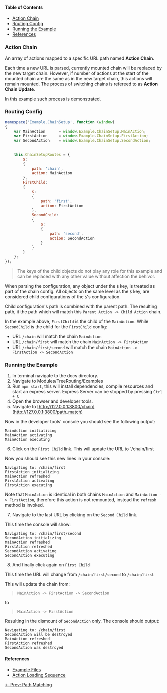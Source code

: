 #### Table of Contents

  * [Action Chain](#action-chain)
  * [Routing Config](#routing-config)
  * [Running the Example](#running-the-example)
  * [References](#references)
  

### Action Chain

An array of actions mapped to a specific URL path named **Action Chain**.

Each time a new URL is parsed, currently mounted chain will be replaced by the new target chain. 
However, if number of actions at the start of the mounted chain are the same as in the new 
target chain, this actions will remain mounted. The process of switching chains is refereed to as **Action Chain Update**.

In this example such process is demonstrated.


### Routing Config

```js
namespace('Example.ChainSetup', function (window)
{
	var MainAction		= window.Example.ChainSetup.MainAction;
	var FirstAction		= window.Example.ChainSetup.FirstAction;
	var SecondAction	= window.Example.ChainSetup.SecondAction;
	
	
	this.ChainSetupRoutes = {
		$:
		{
			path: 'chain',
			action: MainAction
		},
		FirstChild:
		{
			$:
			{
				path: 'first',
				action: FirstAction
			},
			SecondChild:
			{
				$:
				{
					path: 'second',
					action: SecondAction
				}
			}	
		}
	};
});
```
> The keys of the child objects do not play any role for this example and can be replaced with any other value without affection the behivor.


When parsing the configuration, any object under the `$` key, is treated as part of the chain config.
All objects on the same level as the `$` key, are considered child configurations of the `$`'s configuration. 

Child configuration's path is combined with the parent path. The resulting path, it the path which will match this
`Parent Action -> Child Action` chain. 

In the example above, `FirstChild` is the child of the `MainAction`. While `SecondChild` is the child for the 
`FirstChild` config:

* URL `/chain` will match the chain `MainAction` 
* URL `/chain/first` will match the chain `MainAction -> FirstAction`
* URL `/chain/first/second` will match the chain `MainAction -> FirstAction -> SecondAction`


### Running the Example

1. In terminal navigate to the docs directory.
2. Navigate to Modules/TreeRouting/Examples
3. Run `npm start`, this will install dependencies, compile resources and start an express server.
Express Server can be stopped by pressing `Ctrl + C`
4. Open the browser and developer tools.
5. Navigate to [http://127.0.0.1:3800/chain](http://127.0.0.1:3800/path_match)

Now in the developer tools' console you should see the following output:

```
MainAction initializing
MainAction activating
MainAction executing
```

6. Click on the `First Child` link. This will update the URL to `/chain/first

Now you should see this new lines in your console:
 
```
Navigating to: /chain/first
FirstAction initializing
MainAction refreshed
FirstAction activating
FirstAction executing
```

Note that `MainAction` is identical in both chains `MainAction` and `MainAction -> FirstAction`, therefore 
this action is not remounted, instead the `refresh` method is invoked.

7. Navigate to the last URL by clicking on the `Second Child` link.

This time the console will show:

```
Navigating to: /chain/first/second
SecondAction initializing
MainAction refreshed
FirstAction refreshed
SecondAction activating
SecondAction executing
```

8. And finally click again on `First Child`

This time the URL will change from `/chain/first/second` to `/chain/first`

This will update the chain from:

> `MainAction -> FirstAction -> SecondAction`

to

> `MainAction -> FirstAction`

Resulting in the dismount of `SecondAction` only. The console should output:

```
Navigating to: /chain/first
SecondAction will be destroyed
MainAction refreshed
FirstAction refreshed
SecondAction was destroyed
```


#### References

- [Example Files](./Examples/src/Example/ChainSetup)
- [Action Loading Sequence](ActionLoadSequence.md)


[<- Prev: Path Matching](PathMatching.md)